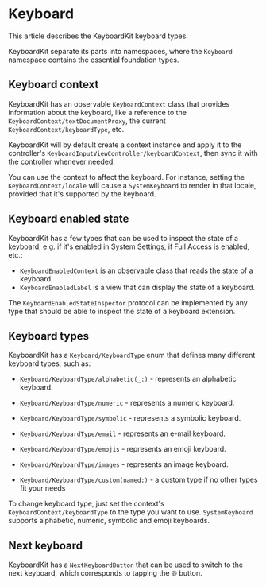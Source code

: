 # Keyboard

This article describes the KeyboardKit keyboard types.

KeyboardKit separate its parts into namespaces, where the `Keyboard` namespace contains the essential foundation types.



## Keyboard context

KeyboardKit has an observable ``KeyboardContext`` class that provides information about the keyboard, like a reference to the ``KeyboardContext/textDocumentProxy``, the current ``KeyboardContext/keyboardType``, etc.

KeyboardKit will by default create a context instance and apply it to the controller's ``KeyboardInputViewController/keyboardContext``, then sync it with the controller whenever needed.

You can use the context to affect the keyboard. For instance, setting the ``KeyboardContext/locale`` will cause a ``SystemKeyboard`` to render in that locale, provided that it's supported by the keyboard.



## Keyboard enabled state

KeyboardKit has a few types that can be used to inspect the state of a keyboard, e.g. if it's enabled in System Settings, if Full Access is enabled, etc.:

- ``KeyboardEnabledContext`` is an observable class that reads the state of a keyboard.
- ``KeyboardEnabledLabel`` is a view that can display the state of a keyboard.

The ``KeyboardEnabledStateInspector`` protocol can be implemented by any type that should be able to inspect the state of a keyboard extension.



## Keyboard types

KeyboardKit has a ``Keyboard/KeyboardType`` enum that defines many different keyboard types, such as:

- ``Keyboard/KeyboardType/alphabetic(_:)`` - represents an alphabetic keyboard.
- ``Keyboard/KeyboardType/numeric`` - represents a numeric keyboard.
- ``Keyboard/KeyboardType/symbolic`` - represents a symbolic keyboard.

- ``Keyboard/KeyboardType/email`` - represents an e-mail keyboard.
- ``Keyboard/KeyboardType/emojis`` - represents an emoji keyboard.
- ``Keyboard/KeyboardType/images`` - represents an image keyboard.

- ``Keyboard/KeyboardType/custom(named:)`` - a custom type if no other types fit your needs

To change keyboard type, just set the context's ``KeyboardContext/keyboardType`` to the type you want to use. ``SystemKeyboard`` supports alphabetic, numeric, symbolic and emoji keyboards. 



## Next keyboard

KeyboardKit has a ``NextKeyboardButton`` that can be used to switch to the next keyboard, which corresponds to tapping the 🌐 button.
